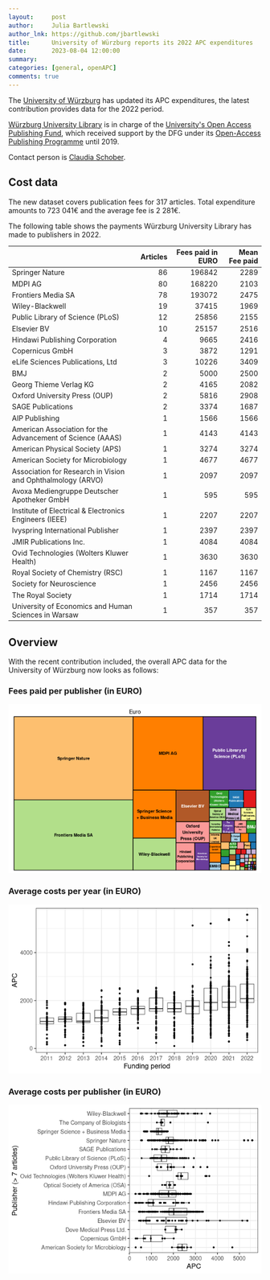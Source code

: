 ```yaml
---
layout:     post
author:     Julia Bartlewski
author_lnk: https://github.com/jbartlewski
title:      University of Würzburg reports its 2022 APC expenditures
date:       2023-08-04 12:00:00
summary:    
categories: [general, openAPC]
comments: true
---
```





The [University of Würzburg](https://www.uni-wuerzburg.de) has updated its APC expenditures, the latest contribution provides data for the 2022 period.

[Würzburg University Library](http://www.bibliothek.uni-wuerzburg.de) is in charge of the [University's Open Access Publishing Fund](https://www.bibliothek.uni-wuerzburg.de/forschen-publizieren/open-access/), which received support by the DFG under its [Open-Access Publishing Programme](https://www.dfg.de/en/research_funding/programmes/infrastructure/lis/open_access/infrastructure_funding/index.html#4) until 2019.

Contact person is [Claudia Schober](<mailto:openaccess@uni-wuerzburg.de>).

## Cost data



The new dataset covers publication fees for 317 articles. Total expenditure amounts to 723 041€ and the average fee is 2 281€.

The following table shows the payments Würzburg University Library has made to publishers in 2022.



|                                                            | Articles| Fees paid in EURO| Mean Fee paid|
|:-----------------------------------------------------------|--------:|-----------------:|-------------:|
|Springer Nature                                             |       86|            196842|          2289|
|MDPI AG                                                     |       80|            168220|          2103|
|Frontiers Media SA                                          |       78|            193072|          2475|
|Wiley-Blackwell                                             |       19|             37415|          1969|
|Public Library of Science (PLoS)                            |       12|             25856|          2155|
|Elsevier BV                                                 |       10|             25157|          2516|
|Hindawi Publishing Corporation                              |        4|              9665|          2416|
|Copernicus GmbH                                             |        3|              3872|          1291|
|eLife Sciences Publications, Ltd                            |        3|             10226|          3409|
|BMJ                                                         |        2|              5000|          2500|
|Georg Thieme Verlag KG                                      |        2|              4165|          2082|
|Oxford University Press (OUP)                               |        2|              5816|          2908|
|SAGE Publications                                           |        2|              3374|          1687|
|AIP Publishing                                              |        1|              1566|          1566|
|American Association for the Advancement of Science (AAAS)  |        1|              4143|          4143|
|American Physical Society (APS)                             |        1|              3274|          3274|
|American Society for Microbiology                           |        1|              4677|          4677|
|Association for Research in Vision and Ophthalmology (ARVO) |        1|              2097|          2097|
|Avoxa Mediengruppe Deutscher Apotheker GmbH                 |        1|               595|           595|
|Institute of Electrical & Electronics Engineers (IEEE)      |        1|              2207|          2207|
|Ivyspring International Publisher                           |        1|              2397|          2397|
|JMIR Publications Inc.                                      |        1|              4084|          4084|
|Ovid Technologies (Wolters Kluwer Health)                   |        1|              3630|          3630|
|Royal Society of Chemistry (RSC)                            |        1|              1167|          1167|
|Society for Neuroscience                                    |        1|              2456|          2456|
|The Royal Society                                           |        1|              1714|          1714|
|University of Economics and Human Sciences in Warsaw        |        1|               357|           357|



## Overview

With the recent contribution included, the overall APC data for the University of Würzburg now looks as follows:

### Fees paid per publisher (in EURO)

![plot of chunk tree_wuerzburg_2023_08_09_full](/figure/tree_wuerzburg_2023_08_09_full-1.png)

###  Average costs per year (in EURO)

![plot of chunk box_wuerzburg_2023_08_09_year_full](/figure/box_wuerzburg_2023_08_09_year_full-1.png)

###  Average costs per publisher (in EURO)

![plot of chunk box_wuerzburg_2023_08_09_publisher_full](/figure/box_wuerzburg_2023_08_09_publisher_full-1.png)

